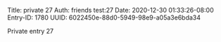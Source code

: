 Title: private 27
Auth: friends test:27
Date: 2020-12-30 01:33:26-08:00
Entry-ID: 1780
UUID: 6022450e-88d0-5949-98e9-a05a3e6bda34

Private entry 27